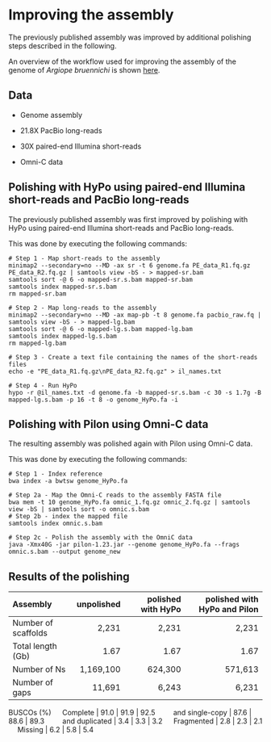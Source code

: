 # Improving the assembly

The previously published assembly was improved by additional polishing steps described in the following.

An overview of the workflow used for improving the assembly of the genome of *Argiope bruennichi* is shown [here](workflow_assembly_improving.pdf).

## Data

- Genome assembly

- 21.8X PacBio long-reads

- 30X paired-end Illumina short-reads

- Omni-C data

## Polishing with HyPo using paired-end Illumina short-reads and PacBio long-reads

The previously published assembly was first improved by polishing with HyPo using paired-end Illumina short-reads and PacBio long-reads.

This was done by executing the following commands:

```
# Step 1 - Map short-reads to the assembly
minimap2 --secondary=no --MD -ax sr -t 6 genome.fa PE_data_R1.fq.gz PE_data_R2.fq.gz | samtools view -bS - > mapped-sr.bam
samtools sort -@ 6 -o mapped-sr.s.bam mapped-sr.bam 
samtools index mapped-sr.s.bam
rm mapped-sr.bam

# Step 2 - Map long-reads to the assembly
minimap2 --secondary=no --MD -ax map-pb -t 8 genome.fa pacbio_raw.fq | samtools view -bS - > mapped-lg.bam
samtools sort -@ 6 -o mapped-lg.s.bam mapped-lg.bam
samtools index mapped-lg.s.bam
rm mapped-lg.bam

# Step 3 - Create a text file containing the names of the short-reads files 
echo -e "PE_data_R1.fq.gz\nPE_data_R2.fq.gz" > il_names.txt

# Step 4 - Run HyPo
hypo -r @il_names.txt -d genome.fa -b mapped-sr.s.bam -c 30 -s 1.7g -B mapped-lg.s.bam -p 16 -t 8 -o genome_HyPo.fa -i
```

## Polishing with Pilon using Omni-C data

The resulting assembly was polished again with Pilon using Omni-C data.

This was done by executing the following commands:

```
# Step 1 - Index reference
bwa index -a bwtsw genome_HyPo.fa

# Step 2a - Map the Omni-C reads to the assembly FASTA file
bwa mem -t 10 genome_HyPo.fa omnic_1.fq.gz omnic_2.fq.gz | samtools view -bS | samtools sort -o omnic.s.bam
# Step 2b - index the mapped file
samtools index omnic.s.bam

# Step 2c - Polish the assembly with the OmniC data
java -Xmx40G -jar pilon-1.23.jar --genome genome_HyPo.fa --frags omnic.s.bam --output genome_new
```

## Results of the polishing

 Assembly | unpolished | polished with HyPo | polished with HyPo and Pilon 
 :---     | ---:       | ---:               | ---:                        |
Number of scaffolds |2,231 |2,231 |2,231 
 Total length (Gb) |1.67 | 1.67 | 1.67 
Number of Ns | 1,169,100 | 624,300 | 571,613 
Number of gaps | 11,691 | 6,243 | 6,231 
<td colspan=4>BUSCOs (%)  
&emsp; Complete | 91.0 | 91.9 | 92.5 
&emsp;&emsp; and single-copy | 87.6 | 88.6 | 89.3 
&emsp;&emsp; and duplicated | 3.4 | 3.3 | 3.2 
&emsp; Fragmented | 2.8 | 2.3 | 2.1 
&emsp; Missing | 6.2 | 5.8 | 5.4 
